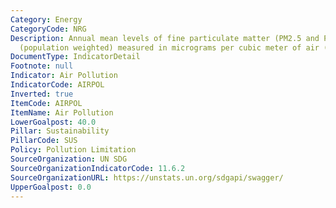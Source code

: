 ```yaml
---
Category: Energy
CategoryCode: NRG
Description: Annual mean levels of fine particulate matter (PM2.5 and PM10) in cities
  (population weighted) measured in micrograms per cubic meter of air (μg/m3).
DocumentType: IndicatorDetail
Footnote: null
Indicator: Air Pollution
IndicatorCode: AIRPOL
Inverted: true
ItemCode: AIRPOL
ItemName: Air Pollution
LowerGoalpost: 40.0
Pillar: Sustainability
PillarCode: SUS
Policy: Pollution Limitation
SourceOrganization: UN SDG
SourceOrganizationIndicatorCode: 11.6.2
SourceOrganizationURL: https://unstats.un.org/sdgapi/swagger/
UpperGoalpost: 0.0
---
```


